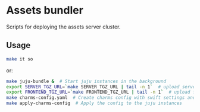 Assets bundler
===

Scripts for deploying the assets server cluster.

Usage
---

``` bash
make it so
```

or:

``` bash
make juju-bundle &  # Start juju instances in the background
export SERVER_TGZ_URL=`make SERVER_TGZ_URL | tail -n 1`  # upload server build to swift and get URL
export FRONTEND_TGZ_URL=`make FRONTEND_TGZ_URL | tail -n 1`  # upload frontend build to swift build and get URL
make charms-config.yaml  # Create charms config with swift settings and build URLs
make apply-charms-config  # Apply the config to the juju instances
```

